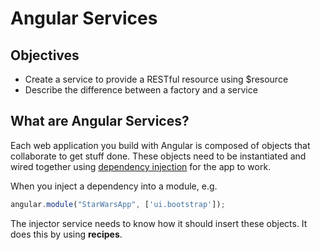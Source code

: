 # Angular Services

## Objectives

* Create a service to provide a RESTful resource using $resource
* Describe the difference between a factory and a service

## What are Angular Services?

Each web application you build with Angular is composed of objects that collaborate to get stuff done. These objects need to be instantiated and wired together using [dependency injection](https://docs.angularjs.org/guide/di) for the app to work.

When you inject a dependency into a module, e.g.

```javascript
angular.module("StarWarsApp", ['ui.bootstrap']);
```

The injector service needs to know how it should insert these objects. It does this by using **recipes**.

